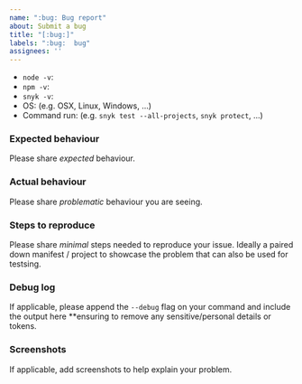 ```yaml
---
name: ":bug: Bug report"
about: Submit a bug
title: "[:bug:]"
labels: ":bug:  bug"
assignees: ''
---
```


- `node -v`:
- `npm -v`:
- `snyk -v`:
- OS: (e.g. OSX, Linux, Windows, ...)
- Command run: (e.g. `snyk test --all-projects`, `snyk protect`, ...)

### Expected behaviour
Please share _expected_ behaviour.

### Actual behaviour
Please share _problematic_ behaviour you are seeing.

### Steps to reproduce
Please share _minimal_ steps needed to reproduce your issue. Ideally
a paired down manifest / project to showcase the problem that can also
be used for testsing.


### Debug log
If applicable, please append the `--debug` flag on your command and include the output here **ensuring to remove any sensitive/personal details or tokens.


### Screenshots
If applicable, add screenshots to help explain your problem.

